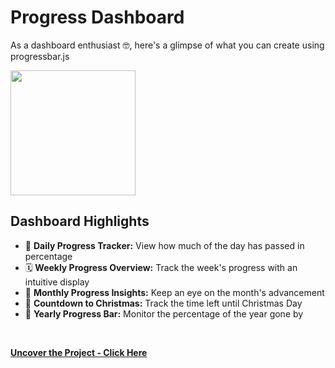 # Progress Dashboard
As a dashboard enthusiast 🤓, here's a glimpse of what you can create using progressbar.js
<br>

<img src="https://github.com/tobwil/markdown_website/assets/72387477/620e1ea9-915d-4ffd-8547-e20714030fdd" height="200">
<br>

## Dashboard Highlights

* 📅 **Daily Progress Tracker:** View how much of the day has passed in percentage
* 🗓️ **Weekly Progress Overview:** Track the week's progress with an intuitive display
* 📆 **Monthly Progress Insights:** Keep an eye on the month's advancement
* 🎄 **Countdown to Christmas:** Track the time left until Christmas Day
* 🥂 **Yearly Progress Bar:** Monitor the percentage of the year gone by
<br>

**[<i class="fa-solid fa-up-right-from-square"></i> Uncover the Project - Click Here](https://a.picoapps.xyz/stage-if)**

